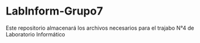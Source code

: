 # LabInform-Grupo7
Este repositorio almacenará los archivos necesarios para el trajabo N°4 de Laboratorio Informático
